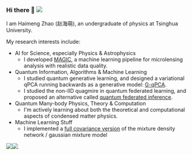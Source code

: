 ### Hi there 👋 ![](https://visitor-badge.glitch.me/badge?page_id=JasonZHM)

I am Haimeng Zhao (赵海萌), an undergraduate of physics at Tsinghua University. 

My research interests include:

- AI for Science, especially Physics & Astrophysics
  - I developed [MAGIC](https://github.com/JasonZHM/magic-microlensing), a machine learning pipeline for microlensing analysis with realistic data quality. 
- Quantum Information, Algorithms & Machine Learning
  - I studied quantum generative learning, and designed a variational qPCA running backwards as a generative model: [G-qPCA](https://github.com/JasonZHM/g-qpca).
  - I studied the non-IID quagmire in quantum federated learning, and proposed an alternative called [quantum federated inference](https://github.com/JasonZHM/quantum-fed-infer).
- Quantum Many-body Physics, Theory & Computation
  - I'm actively learning about both the theoretical and computational aspects of condensed matter physics.
- Machine Learning Stuff
  - I implemented a [full covariance version](https://github.com/JasonZHM/full-cov-mdn) of the mixture density network / gaussian mixture model

![](https://github-readme-stats.vercel.app/api?username=JasonZHM)![](https://github-readme-stats.vercel.app/api/top-langs/?username=JasonZHM&layout=compact&langs_count=6)

<!--START_SECTION:waka-->

<!--END_SECTION:waka-->

<!--
**JasonZHM/JasonZHM** is a ✨ _special_ ✨ repository because its `README.md` (this file) appears on your GitHub profile.

Here are some ideas to get you started:

- 🔭 I’m currently working on ...
- 🌱 I’m currently learning ...
- 👯 I’m looking to collaborate on ...
- 🤔 I’m looking for help with ...
- 💬 Ask me about ...
- 📫 How to reach me: ...
- 😄 Pronouns: ...
- ⚡ Fun fact: ...
-->
